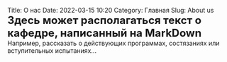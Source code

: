 Title: О нас
Date: 2022-03-15 10:20
Category: Главная
Slug: About us
<font size = 5>**Здесь может располагаться текст о кафедре, написанный на MarkDown**</font><br>
Например, рассказать о действующих программах, состязаниях или вступительных испытаниях...
